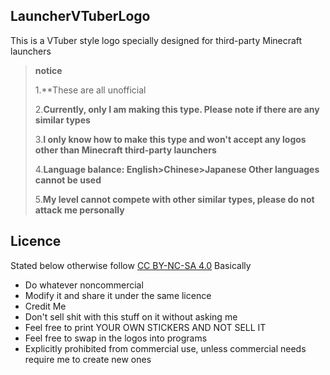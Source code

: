 ## LauncherVTuberLogo
This is a VTuber style logo specially designed for third-party Minecraft launchers

>**notice**
>
>1.**These are all unofficial
>
>2.**Currently, only I am making this type. Please note if there are any similar types**
>
>3.**I only know how to make this type and won't accept any logos other than Minecraft third-party launchers**
>
>4.**Language balance: English>Chinese>Japanese Other languages cannot be used**
>
>5.**My level cannot compete with other similar types, please do not attack me personally**
>

## Licence

Stated below otherwise follow [CC BY-NC-SA 4.0](./LICENSE.md)
Basically

- Do whatever noncommercial
- Modify it and share it under the same licence
- Credit Me
- Don't sell shit with this stuff on it without asking me
- Feel free to print YOUR OWN STICKERS AND NOT SELL IT
- Feel free to swap in the logos into programs
- Explicitly prohibited from commercial use, unless commercial needs require me to create new ones
